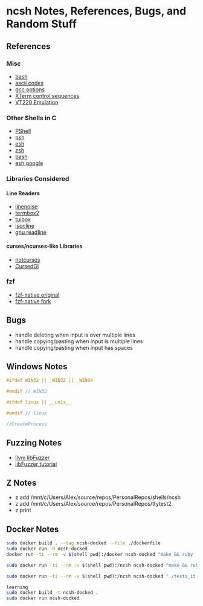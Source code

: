 # ncsh Notes, References, Bugs, and Random Stuff

## References

### Misc

* [bash](https://aosabook.org/en/v1/bash.html)
* [ascii codes](https://theasciicode.com.ar/)
* [gcc options](https://gcc.gnu.org/onlinedocs/gcc-10.4.0/gcc/Instrumentation-Options.html)
* [XTerm control sequences](http://invisible-island.net/xterm/ctlseqs/ctlseqs.html)
* [VT220 Emulation](http://www.3waylabs.com/nw/WWW/products/wizcon/vt220.html)

### Other Shells in C

* [PShell](https://github.com/PhilippRados/PShell/tree/master)
* [psh](https://github.com/proh14/psh)
* [esh](https://github.com/aperezdc/esh)
* [zsh](https://github.com/zsh-users/zsh)
* [bash](https://github.com/bminor/bash)
* [esh google](https://github.com/google/esh)

### Libraries Considered

#### Line Readers

* [linenoise](https://github.com/antirez/linenoise/blob/master/README.markdown)
* [termbox2](https://github.com/termbox/termbox2/blob/master/README.md)
* [tuibox](https://github.com/Cubified/tuibox)
* [isocline](https://github.com/daanx/isocline/blob/main/src/common.h)
* [gnu readline](https://savannah.gnu.org/git/?group=readline)

#### curses/ncurses-like Libraries

* [notcurses](https://github.com/dankamongmen/notcurses?tab=readme-ov-file)
* [CursedGl](https://github.com/saccharineboi/CursedGL)

### fzf

* [fzf-native original](https://github.com/nvim-telescope/telescope-fzf-native.nvim)
* [fzf-native fork](https://github.com/a-eski/telescope-fzf-native.nvim)

## Bugs

* handle deleting when input is over multiple lines
* handle copying/pasting when input is multiple lines
* handle copying/pasting when input has spaces

## Windows Notes

``` C
#ifdef WIN32 || _WIN32 || _WIN64

#endif // WIN32

#ifdef linux || __unix__

#endif // linux

//CreateProcess
```

## Fuzzing Notes

* [llvm libFuzzer](https://llvm.org/docs/LibFuzzer.html#corpus)
* [libFuzzer tutorial](https://github.com/google/fuzzing/blob/master/tutorial/libFuzzerTutorial.md#seed-corpus)

## Z Notes

* z add /mnt/c/Users/Alex/source/repos/PersonalRepos/shells/ncsh
* z add /mnt/c/Users/Alex/source/repos/PersonalRepos/ttytest2
* z print

## Docker Notes

``` sh
sudo docker build . --tag ncsh-docked --file ./dockerfile
sudo docker run -d ncsh-docked
docker run -ti --rm -v $(shell pwd):/docker ncsh-docked "make && ruby ./src/integration_tests/tests.rb"

sudo docker run -ti --rm -v $(shell pwd):/ncsh ncsh-docked "make && ruby ./integration_tests/integration_test.rb"

sudo docker run -ti --rm -v $(shell pwd):/ncsh ncsh-docked "./tests_it.sh"

learning
sudo docker build -t ncsh-docked .
sudo docker run ncsh-docked
```
